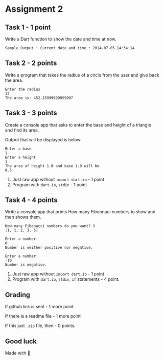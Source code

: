 # Assignment 2

## Task 1 - 1 point
Write a Dart function to show the date and time at now. 

```
Sample Output : Current date and time : 2014-07-05 14:34:14
```

## Task 2 - 2 points

Write a  program that takes the radius of a circle from the user and give back the area.

```
Enter the radius
12
The area is: 452.15999999999997
```

## Task 3 - 3 points
Create a console app that asks to enter the base and height of a triangle and find its area.

Output that will be displayed is below:
```
Enter a base
1
Enter a height
1
The area of height 1.0 and base 1.0 will be
0.5
```
1. Just raw app without `import dart.io` - 1 point
2. Program with `dart.io`, `stdin` - 1 point

## Task 4 - 4 points

Write a console app that prints How many Fibonnaci numbers to show and then shows them.

```
How many Fibonacci numbers do you want? 3 
[1, 1, 2, 3, 5]
```

```
Enter a number:
0
Number is neither positive nor negative.
```

```
Enter a number:
-10
Number is negative.
```

1. Just raw app without `import dart.io` - 1 point
2. Program with `dart.io`, `stdin`, `if` statements - 4 point.

## Grading

If github link is sent - 1 more point

If there is a readme file - 1 more point

If this just `.zip` file, then - 0 points.

## Good luck

Made with 🌟
